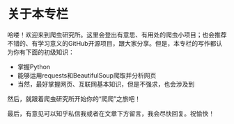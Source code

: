 # 关于本专栏

哈喽！欢迎来到爬虫研究所。这里会登出有意思、有用处的爬虫小项目；也会推荐不错的、有学习意义的GitHub开源项目，跟大家分享。但是，本专栏的写作都认为你有下面的初级知识：
- 掌握Python
- 能够运用requests和BeautifulSoup爬取并分析网页
- 当然，最好掌握网页、互联网基本知识，但是不强求，也会涉及到


然后，就跟着爬虫研究所开始你的“爬爬”之旅吧！

最后，有意见可以知乎私信我或者在文章下方留言，我会尽快回复。祝愉快！
